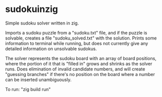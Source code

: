 # sudokuinzig

Simple sudoku solver written in zig. 

Imports a sudoku puzzle from a "sudoku.txt" file, and if the puzzle is solvable, creates a file "sudoku_solved.txt" with the solution.
Prints some information to terminal while running, but does not currently give any detailed information on unsolvable sudokus.

The solver represents the sudoku board with an array of board positions, where the portion of it that is "filled in" grows and shrinks
as the solver runs. Does elimination of invalid candidate numbers, and will create "guessing branches" if there's no position on the board
where a number can be inserted unambiguously. 

To run: "zig build run"

